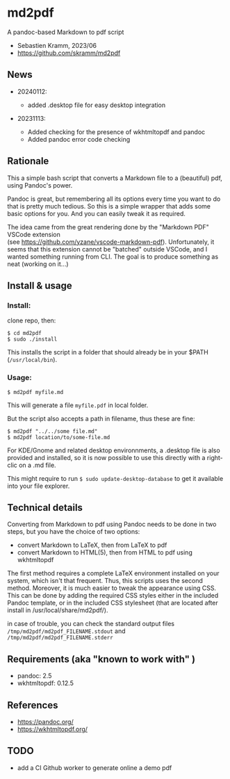 # md2pdf
A pandoc-based Markdown to pdf script

* Sebastien Kramm, 2023/06
* https://github.com/skramm/md2pdf

## News

* 20240112:
  * added .desktop file for easy desktop integration
  
* 20231113:
  * Added checking for the presence of wkhtmltopdf and pandoc
  * Added pandoc error code checking

## Rationale

This a simple bash script that converts a Markdown file to a (beautiful) pdf, using Pandoc's power.

Pandoc is great, but remembering all its options every time you want to do that is pretty much tedious.
So this is a simple wrapper that adds some basic options for you.
And you can easily tweak it as required.

The idea came from the great rendering done by the "Markdown PDF" VSCode extension<br>
(see https://github.com/yzane/vscode-markdown-pdf).
Unfortunately, it seems that this extension cannot be "batched" outside VSCode, and I wanted something running from CLI.
The goal is to produce something as neat (working on it...)

## Install & usage

### Install:
clone repo, then:
```
$ cd md2pdf
$ sudo ./install
```

This installs the script in a folder that should already be in your $PATH (`/usr/local/bin`).

### Usage:
```
$ md2pdf myfile.md
```
This will generate a file `myfile.pdf` in local folder.

But the script also accepts a path in filename, thus these are fine:
```
$ md2pdf "../../some file.md"
$ md2pdf location/to/some-file.md
```

For KDE/Gnome and related desktop environnments, a .desktop file is also provided and installed, so it is now possible to use this directly with a right-clic on a .md file.

This might require to run `$ sudo update-desktop-database` to get it available into your file explorer.


## Technical details

Converting from Markdown to pdf using Pandoc needs to be done in two steps, but you have the choice of two options:

* convert Markdown to LaTeX, then from LaTeX to pdf
* convert Markdown to HTML(5), then from HTML to pdf using wkhtmltopdf

The first method requires a complete LaTeX environment installed on your system, which isn't that frequent.
Thus, this scripts uses the second method.
Moreover, it is much easier to tweak the appearance using CSS.
This can be done by adding the required CSS styles either in the included Pandoc template, or in the included CSS stylesheet
(that are located after install in /usr/local/share/md2pdf/).

in case of trouble, you can check the standard output files
`/tmp/md2pdf/md2pdf_FILENAME.stdout` and `/tmp/md2pdf/md2pdf_FILENAME.stderr`

## Requirements (aka "known to work with" )

* pandoc: 2.5
* wkhtmltopdf: 0.12.5

## References
* https://pandoc.org/
* https://wkhtmltopdf.org/

## TODO

* add a CI Github worker to generate online a demo pdf

